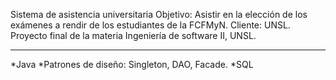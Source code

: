 Sistema de asistencia universitaria
Objetivo: Asistir en la elección de los exámenes a rendir de los estudiantes de la FCFMyN. 
Cliente: UNSL.
Proyecto final de la materia Ingeniería de software II, UNSL.

-------------------------------------------------------------------------------------------
*Java
*Patrones de diseño: Singleton, DAO, Facade.
*SQL
